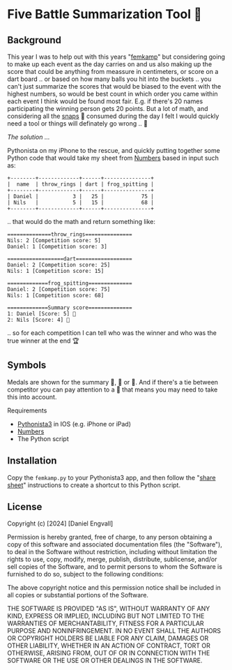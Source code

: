 # Five Battle Summarization Tool 🎯

## Background

This year I was to help out with this years "[femkamp](https://visitsweden.com/what-to-do/culture-history-and-art/swedish-traditions/midsummer-tradition/midsummer-sweden-something-another-world/)" but considering going to make up each event as the day carries on and us also making up the score that could be anything from meassure in centimeters, or score on a dart board .. or based on how many balls you hit into the buckets .. you can't just summarize the scores that would be biased to the event with the highest numbers, so would be best count in which order you came within each event I think would be found most fair. E.g. if there's 20 names participating the winning person gets 20 points. But a lot of math, and considering all the [snaps](https://en.wikipedia.org/wiki/Snaps) 🥃 consumed during the day I felt I would quickly need a tool or things will definately go wrong .. 🥴

*The solution ...* 

Pythonista on my iPhone to the rescue, and quickly putting together some Python code that would take my sheet from [Numbers](https://apps.apple.com/se/app/numbers/id361304891?l=en-GB) based in input such as:

```
+--------+-------------+------+---------------+
|  name  | throw_rings | dart | frog_spitting |
+--------+-------------+------+---------------+
| Daniel |           3 |   25 |            75 |
| Nils   |           5 |   15 |            68 |
+--------+-------------+------+---------------+
```

.. that would do the math and return something like:

```
==============throw_rings===============
Nils: 2 [Competition score: 5]
Daniel: 1 [Competition score: 3]

==================dart==================
Daniel: 2 [Competition score: 25]
Nils: 1 [Competition score: 15]

=============frog_spitting==============
Daniel: 2 [Competition score: 75]
Nils: 1 [Competition score: 68]

=============Summary score==============
1: Daniel [Score: 5] 🥇
2: Nils [Score: 4] 🥈
```

.. so for each competition I can tell who was the winner and who was the true winner at the end 🏆

## Symbols

Medals are shown for the summary 🥇, 🥈 or 🥉. And if there's a tie between competitor you can pay attention to a 🤝 that means you may need to take this into account.

Requirements

- [Pythonista3](https://www.google.com/url?sa=t&source=web&rct=j&opi=89978449&url=https://apps.apple.com/us/app/pythonista-3/id1085978097&ved=2ahUKEwi6m__Gz4eHAxWWExAIHVj4B8wQFnoECBcQAQ&usg=AOvVaw3bRq2p9kAOLiy2adnnJViz) in IOS (e.g. iPhone or iPad)
- [Numbers](https://www.google.com/url?sa=t&source=web&rct=j&opi=89978449&url=https://apps.apple.com/us/app/numbers/id361304891&ved=2ahUKEwjzp_Xcz4eHAxWgHRAIHdBqDpQQFnoECBIQAQ&usg=AOvVaw2AJR2YTDAgs76wFDXHCm_K)
- The Python script

## Installation

Copy the `femkamp.py`  to your Pythonista3 app, and then follow the "[share sheet](https://omz-software.com/pythonista/docs-3.4/py3/ios/pythonista_shortcuts.html#pythonista-share-extension)" instructions to create a shortcut to this Python script.

## License

Copyright (c) [2024] [Daniel Engvall]

Permission is hereby granted, free of charge, to any person obtaining a copy
of this software and associated documentation files (the "Software"), to deal
in the Software without restriction, including without limitation the rights
to use, copy, modify, merge, publish, distribute, sublicense, and/or sell
copies of the Software, and to permit persons to whom the Software is
furnished to do so, subject to the following conditions:

The above copyright notice and this permission notice shall be included in all
copies or substantial portions of the Software.

THE SOFTWARE IS PROVIDED "AS IS", WITHOUT WARRANTY OF ANY KIND, EXPRESS OR
IMPLIED, INCLUDING BUT NOT LIMITED TO THE WARRANTIES OF MERCHANTABILITY,
FITNESS FOR A PARTICULAR PURPOSE AND NONINFRINGEMENT. IN NO EVENT SHALL THE
AUTHORS OR COPYRIGHT HOLDERS BE LIABLE FOR ANY CLAIM, DAMAGES OR OTHER
LIABILITY, WHETHER IN AN ACTION OF CONTRACT, TORT OR OTHERWISE, ARISING FROM,
OUT OF OR IN CONNECTION WITH THE SOFTWARE OR THE USE OR OTHER DEALINGS IN THE
SOFTWARE.